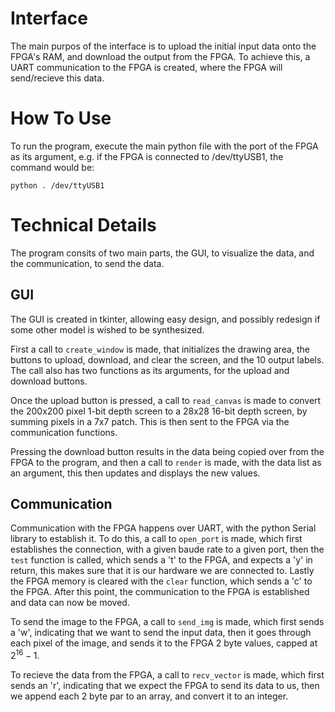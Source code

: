 # Interface
The main purpos of the interface is to upload the initial input data onto the FPGA's RAM, and download the output from the FPGA. To achieve this, a UART communication to the FPGA is created, where the FPGA will send/recieve this data.

# How To Use
To run the program, execute the main python file with the port of the FPGA as its argument, e.g. if the FPGA is connected to /dev/ttyUSB1, the command would be:

```python . /dev/ttyUSB1```

# Technical Details
The program consits of two main parts, the GUI, to visualize the data, and the communication, to send the data.

## GUI
The GUI is created in tkinter, allowing easy design, and possibly redesign if some other model is wished to be synthesized.

First a call to ```create_window``` is made, that initializes the drawing area, the buttons to upload, download, and clear the screen, and the 10 output labels. The call also has two functions as its arguments, for the upload and download buttons.

Once the upload button is pressed, a call to ```read_canvas``` is made to convert the 200x200 pixel 1-bit depth screen to a 28x28 16-bit depth screen, by summing pixels in a 7x7 patch. This is then sent to the FPGA via the communication functions.

Pressing the download button results in the data being copied over from the FPGA to the program, and then a call to ```render``` is made, with the data list as an argument, this then updates and displays the new values.

## Communication
Communication with the FPGA happens over UART, with the python Serial library to establish it. To do this, a call to ```open_port``` is made, which first establishes the connection, with a given baude rate to a given port, then the ```test``` function is called, which sends a 't' to the FPGA, and expects a 'y' in return, this makes sure that it is our hardware we are connected to. Lastly the FPGA memory is cleared with the ```clear``` function, which sends a 'c' to the FPGA. After this point, the communication to the FPGA is established and data can now be moved.

To send the image to the FPGA, a call to ```send_img``` is made, which first sends a 'w', indicating that we want to send the input data, then it goes through each pixel of the image, and sends it to the FPGA 2 byte values, capped at $2^{16}-1$.

To recieve the data from the FPGA, a call to ```recv_vector``` is made, which first sends an 'r', indicating that we expect the FPGA to send its data to us, then we append each 2 byte par to an array, and convert it to an integer.


